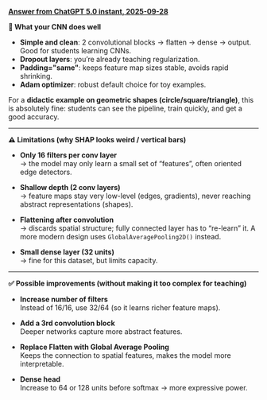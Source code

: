 <u>**Answer from ChatGPT 5.0 instant, 2025-09-28**</u>

**🔎 What your CNN does well**

- **Simple and clean**: 2 convolutional blocks → flatten → dense → output. Good for students learning CNNs.  
- **Dropout layers**: you’re already teaching regularization.  
- **Padding="same"**: keeps feature map sizes stable, avoids rapid shrinking.  
- **Adam optimizer**: robust default choice for toy examples.  

For a **didactic example on geometric shapes (circle/square/triangle)**, this is absolutely fine: students can see the pipeline, train quickly, and get a good accuracy.

---

**⚠️ Limitations (why SHAP looks weird / vertical bars)**

- **Only 16 filters per conv layer**  
  → the model may only learn a small set of “features”, often oriented edge detectors.

- **Shallow depth (2 conv layers)**  
  → feature maps stay very low-level (edges, gradients), never reaching abstract representations (shapes).

- **Flattening after convolution**  
  → discards spatial structure; fully connected layer has to “re-learn” it. A more modern design uses `GlobalAveragePooling2D()` instead.

- **Small dense layer (32 units)**  
  → fine for this dataset, but limits capacity.

---

**✅ Possible improvements (without making it too complex for teaching)**

- **Increase number of filters**  
  Instead of 16/16, use 32/64 (so it learns richer feature maps).  

- **Add a 3rd convolution block**  
  Deeper networks capture more abstract features.  

- **Replace Flatten with Global Average Pooling**  
  Keeps the connection to spatial features, makes the model more interpretable.  

- **Dense head**  
  Increase to 64 or 128 units before softmax → more expressive power.  
